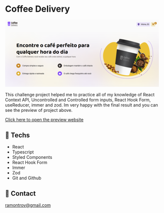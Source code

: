 # Coffee Delivery

![preview](./public/assets/preview.png)

This challenge project helped me to practice all of my knowledge of React Context API, Uncontrolled and Controlled form inputs, React Hook Form, useReducer, immer and zod. Im very happy with the final result and you can see the preview of project above.

[Click here to open the preview website](https://bit.ly/coffeedeliveryrocket)

## 🚀 Techs

- React
- Typescript
- Styled Components
- React Hook Form
- Immer
- Zod
- Git and Github

## 🚨 Contact

ramontrov@gmail.com
